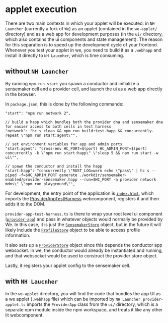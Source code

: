 # applet execution
There are two main contexts in which your applet will be executed: in `NH Launcher` (currently a fork of `We`) as an applet (contained in the `we-applet/` directory) and as a web app for development purposes (in the `ui/` directory, which also contains the ui components and state management). The reason for this separation is to speed up the development cycle of your frontend. Whenever you test your applet in we, you need to build it as a `.webhapp` and install it directly to `NH Laucnher`, which is time consuming. 

## without `NH Launcher`
By running `npm run start` you spawn a conductor and initialize a sensemaker cell and a provider cell, and launch the ui as a web app directly in the browser. 

In `package.json`, this is done by the following commands:
```
"start": "npm run network 2",

// build a happ which bundles both the provider dna and sensemaker dna for easier access to both cells in test harness
"network": "hc s clean && npm run build:test-happ && concurrently-repeat \"npm run start:agent\"",

// set environment variables for app and admin ports
"start:agent": "cross-env HC_PORT=$(port) HC_ADMIN_PORT=$(port) concurrently -k \"npm run start:happ\" \"sleep 5 && npm run start -w ui\"",

// spawn the conductor and install the happ
"start:happ": "concurrently \"RUST_LOG=warn echo \"pass\" | hc s --piped -f=$HC_ADMIN_PORT generate ./workdir/sensemaker-enabled/provider-sensemaker.happ --run=$HC_PORT -a provider network mdns\" \"npm run playground\"",
```

For development, the entry point of the application is [`index.html`](./ui/index.html), which imports the [ProviderAppTestHarness](./ui/src/provider-app-test-harness.ts) webcomponent, registers it and then adds it to the DOM.

`provider-app-test-harness.ts` is there to wrap your root level ui component ([`provider-app`](./ui/src/provider-app.ts)) and pass in whatever objects would normally be provided by We. In this case, it is just the [`SensemakerStore`](https://github.com/neighbour-hoods/nh-we/blob/sensemaker-integration/ui/libs/we-applet/src/sensemaker/sensemakerStore.ts) object, but in the future it will likely include the [`ProfileStore`](https://github.com/neighbour-hoods/nh-we/blob/1f44167b78242f7b2d924f74ca735aedf2be8836/ui/libs/we-applet/src/index.ts#L25) object to be able to access profile information.

It also sets up a [`ProviderStore`](./ui/src/provider-store.ts) object since this depends the conductor app websocket. In we, the conductor would already be instantiated and running, and that websocket would be used to construct the provider store object.

Lastly, it registers your applet config to the sensemaker cell.

## with `NH Laucnher`
In the `we-applet` directory, you will find the code that bundles the app UI as a we applet (`.webhapp` file) which can be imported by `NH Launcher`. `provider-applet.ts` imports the `ProviderApp` class from the `ui/` directory, which is a separate npm module inside the npm workspace, and treats it like any other lit webcomponent.
